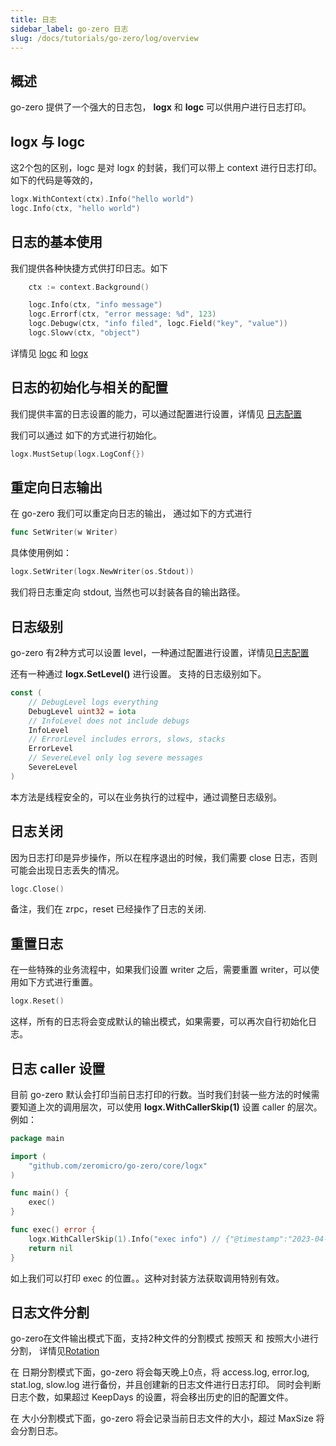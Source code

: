 ```yaml
---
title: 日志
sidebar_label: go-zero 日志
slug: /docs/tutorials/go-zero/log/overview
---
```


## 概述
go-zero 提供了一个强大的日志包， **logx** 和 **logc** 可以供用户进行日志打印。

## logx 与 logc
这2个包的区别，logc 是对 logx 的封装，我们可以带上 context 进行日志打印。
如下的代码是等效的，

```go
logx.WithContext(ctx).Info("hello world")
logc.Info(ctx, "hello world")
```

## 日志的基本使用

我们提供各种快捷方式供打印日志。如下
```go
	ctx := context.Background()

	logc.Info(ctx, "info message")
	logc.Errorf(ctx, "error message: %d", 123)
	logc.Debugw(ctx, "info filed", logc.Field("key", "value"))
	logc.Slowv(ctx, "object")
```

详情见 [logc](https://github.com/zeromicro/go-zero/blob/master/core/logc/logs.go) 和 [logx](https://github.com/zeromicro/go-zero/blob/master/core/logx/logs.go)

## 日志的初始化与相关的配置
我们提供丰富的日志设置的能力，可以通过配置进行设置，详情见 [日志配置](/docs/tutorials/go-zero/configuration/log)

我们可以通过 如下的方式进行初始化。

```go
logx.MustSetup(logx.LogConf{})
```


## 重定向日志输出
在 go-zero 我们可以重定向日志的输出，
通过如下的方式进行

```go
func SetWriter(w Writer)
```

具体使用例如：

```go
logx.SetWriter(logx.NewWriter(os.Stdout))
```

我们将日志重定向 stdout, 当然也可以封装各自的输出路径。

## 日志级别

go-zero 有2种方式可以设置 level，一种通过配置进行设置，详情见[日志配置](/docs/tutorials/go-zero/configuration/log)

还有一种通过 **logx.SetLevel()** 进行设置。
支持的日志级别如下。

```go
const (
	// DebugLevel logs everything
	DebugLevel uint32 = iota
	// InfoLevel does not include debugs
	InfoLevel
	// ErrorLevel includes errors, slows, stacks
	ErrorLevel
	// SevereLevel only log severe messages
	SevereLevel
)
```

本方法是线程安全的，可以在业务执行的过程中，通过调整日志级别。

## 日志关闭
因为日志打印是异步操作，所以在程序退出的时候，我们需要 close 日志，否则可能会出现日志丢失的情况。
```go
logc.Close()
```

备注，我们在 zrpc，reset 已经操作了日志的关闭.

## 重置日志
在一些特殊的业务流程中，如果我们设置 writer 之后，需要重置 writer，可以使用如下方式进行重置。

```go
logx.Reset()
```

这样，所有的日志将会变成默认的输出模式，如果需要，可以再次自行初始化日志。

## 日志 caller 设置
目前 go-zero 默认会打印当前日志打印的行数。当时我们封装一些方法的时候需要知道上次的调用层次，可以使用 **logx.WithCallerSkip(1)** 设置 caller 的层次。例如：

```go
package main

import (
	"github.com/zeromicro/go-zero/core/logx"
)

func main() {
	exec()
}

func exec() error {
	logx.WithCallerSkip(1).Info("exec info") // {"@timestamp":"2023-04-23T17:30:09.962+08:00","caller":"inherit/main.go:8","content":"exec info","level":"info"}
	return nil
}
```

如上我们可以打印 exec 的位置。。这种对封装方法获取调用特别有效。

## 日志文件分割
go-zero在文件输出模式下面，支持2种文件的分割模式 按照天 和 按照大小进行分割， 详情见[Rotation](/docs/tutorials/go-zero/configuration/log)

在 日期分割模式下面，go-zero 将会每天晚上0点，将 access.log, error.log, stat.log, slow.log 进行备份，并且创建新的日志文件进行日志打印。
同时会判断日志个数，如果超过 KeepDays 的设置，将会移出历史的旧的配置文件。

在 大小分割模式下面，go-zero 将会记录当前日志文件的大小，超过 MaxSize 将会分割日志。

